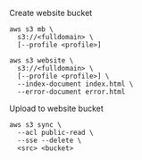 Create website bucket
```
aws s3 mb \
  s3://<fulldomain> \
  [--profile <profile>]

aws s3 website \
  s3://<fulldomain> \
  [--profile <profile>] \
  --index-document index.html \
  --error-document error.html
```

Upload to website bucket
```
aws s3 sync \
  --acl public-read \
  --sse --delete \
  <src> <bucket>
```
